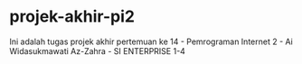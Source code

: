 # projek-akhir-pi2
Ini adalah tugas projek akhir pertemuan ke 14 - Pemrograman Internet 2 - Ai Widasukmawati Az-Zahra - SI ENTERPRISE 1-4
